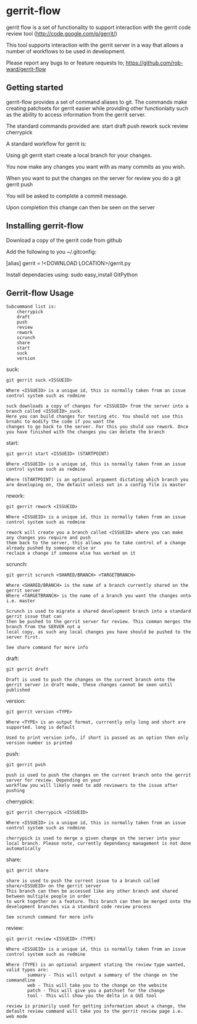 gerrit-flow
===========

gerrit flow is a set of functionality to support interaction with the gerrit code review tool (http://code.google.com/p/gerrit/) 

This tool supports interaction with the gerrit server in a way that allows a number of workflows to be used in development.

Please report any bugs to or feature requests to;
 			https://github.com/rob-ward/gerrit-flow
 			

Getting started
---------------

gerrit-flow provides a set of command aliases to git. The commands make creating patchsets for gerrit easier while providing other functionlaity such as the ability to access information from the gerrit server.

The standard commands provided are:
		start
		draft
		push
		rework
		suck
		review
		cherrypick
		

A standard workflow for gerrit is:

   Using git gerrit start create a local branch for your changes.
	
   You now make any changes you want with as many commits as you wish.
	
   When you want to put the changes on the server for review you do a git gerrit push
	
   You will be asked to complete a commit message.
	
   Upon completion this change can then be seen on the server
	

Installing gerrit-flow
-------------------

Download a copy of the gerrit code from github

Add the following to you ~/.gitconfig:

[alias]
	gerrit = !\<DOWNLOAD LOCATION\>/gerrit.py
	


Install dependacies using:
	sudo easy_install GitPython
	

Gerrit-flow Usage
------------------
	Subcommand list is:
		cherrypick
		draft
		push
		review
		rework
		scrunch
		share
		start
		suck
		version




suck:

	git gerrit suck <ISSUEID>

	Where <ISSUEID> is a unique id, this is normally taken from an issue control system such as redmine

	suck downloads a copy of changes for <ISSUEID> from the server into a branch called <ISSUEID>_suck.
	Here you can build changes for testing etc. You should not use this brnahc to modify the code if you want the
	changes to go back to the server. For this you shuld use rework. Once you have finished with the changes you can delete the branch


start:

	git gerrit start <ISSUEID> (STARTPOINT)

	Where <ISSUEID> is a unique id, this is normally taken from an issue control system such as redmine

	Where (STARTPOINT) is an optional argument dictating which branch you are developing on, the default unless set in a config file is master


rework:

	git gerrit rework <ISSUEID>

	Where <ISSUEID> is a unique id, this is normally taken from an issue control system such as redmine

	rework will create you a branch called <ISSUEID> where you can make any changes you require and push
	them back to the server, this allows you to take control of a change already pushed by someopne else or
	reclaim a change if someone else has worked on it


scrunch:

	git gerrit scrunch <SHARED/BRANCH> <TARGETBRANCH>

	Where <SHARED/BRANCH> is the name of a branch currently shared on the gerrit server
	Where <TARGETBRANCH> is the name of a branch you want the changes onto i.e. master

	Scrunch is used to migrate a shared development branch into a standard gerrit issue that can
	then be pushed to the gerrit server for review. This comman merges the branch from the SERVER not a
	local copy, as such any local changes you have should be pushed to the server first.

	See share command for more info


draft:

	git gerrit draft

	Draft is used to push the changes on the current branch onto the gerrit server in draft mode, these changes cannot be seen until published


version:

	git gerrit version <TYPE>

	Where <TYPE> is an output format, currrently only long and short are supported. long is default

	Used to print version info, if short is passed as an option then only version number is printed


push:

	git gerrit push

	push is used to push the changes on the current branch onto the gerrit server for review. Depending on your
	workflow you will likely need to add reviewers to the issue after pushing


cherrypick:

	git gerrit cherrypick <ISSUEID>

	Where <ISSUEID> is a unique id, this is normally taken from an issue control system such as redmine

	cherrypick is used to merge a given change on the server into your local branch. Please note, currently dependancy management is not done automatically


share:

	git gerrit share

	share is used to push the current issue to a branch called share/<ISSUEID> on the gerrit server
	This branch can then be accessed like any other branch and shared between multiple people in order
	to work together on a feature. This branch can then be merged onto the
	development branches via a standard code review process

	See scrunch command for more info


review:

	git gerrit review <ISSUEID> (TYPE)

	Where <ISSUEID> is a unique id, this is normally taken from an issue control system such as redmine

	Where (TYPE) is an optional argument stating the review type wanted, valid types are:
			summary - This will output a summary of the change on the commandline
			web - This will take you to the change on the website
			patch - This will give you a patchset for the change
			tool - This will show you the delta in a GUI tool

	review is primarily used for getting information about a change, the default review command will take you to the gerrit review page i.e. web mode

